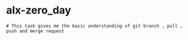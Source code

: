 # alx-zero_day
    # This task gives me the basic understanding of git branch , pull , push and merge request
